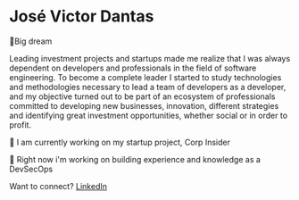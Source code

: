 # José Victor Dantas

🚀Big dream

Leading investment projects and startups made me realize that I was always dependent on developers and professionals in the field of software engineering. To become a complete leader I started to study technologies and methodologies necessary to lead a team of developers as a developer, and my objective turned out to be part of an ecosystem of professionals committed to developing new businesses, innovation, different strategies and identifying great investment opportunities, whether social or in order to profit.

🔭 I am currently working on my startup project, Corp Insider

🌱 Right now i'm working on building experience and knowledge as a DevSecOps

Want to connect?
[LinkedIn](https://www.linkedin.com/in/jvictordantas/ "LinkedIn")
